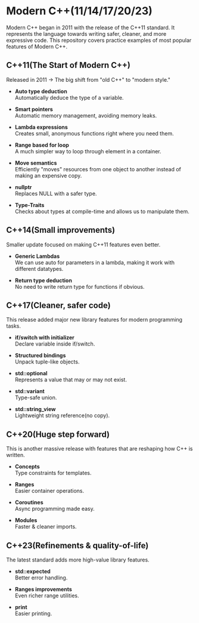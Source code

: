 
# Modern C++(11/14/17/20/23)

Modern C++ began in 2011 with the release of the C++11 standard. It represents the language towards writing safer, cleaner, and more expressive code. This repository covers practice examples of most popular features of Modern C++.

## C++11(The Start of Modern C++)

Released in 2011 -> The big shift from "old C++" to "modern style."<br>

* **Auto type deduction**<br>
    Automatically deduce the type of a variable.<br>

* **Smart pointers**<br>
    Automatic memory management, avoiding memory leaks.<br>

* **Lambda expressions**<br>
    Creates small, anonymous functions right where you need them.<br>

* **Range based for loop**<br>
    A much simpler way to loop through element in a container.<br>

* **Move semantics**<br>
    Efficiently "moves" resources from one object to another instead of making an expensive copy.<br>

* **nullptr**<br>
    Replaces NULL with a safer type.<br>

* **Type-Traits**<br>
    Checks about types at compile-time and allows us to manipulate them.

## C++14(Small improvements)

Smaller update focused on making C++11 features even better.<br>

* **Generic Lambdas**<br>
    We can use auto for parameters in a lambda, making it work with different datatypes.<br>

* **Return type deduction**<br>
    No need to write return type for functions if obvious.<br>

## C++17(Cleaner, safer code)

This release added major new library features for modern programming tasks.<br>

* **if/switch with initializer**<br>
    Declare variable inside if/switch.<br>

* **Structured bindings**<br>
    Unpack tuple-like objects.<br>

* **std::optional**<br>
    Represents a value that may or may not exist.<br>

* **std::variant**<br>
    Type-safe union.<br>

* **std::string_view**<br>
    Lightweight string reference(no copy).<br>

## C++20(Huge step forward)

This is another massive release with features that are reshaping how C++ is written.<br>

* **Concepts**<br>
    Type constraints for templates.<br>

* **Ranges**<br>
    Easier container operations.<br>

* **Coroutines**<br>
    Async programming made easy.<br>

* **Modules**<br>
    Faster & cleaner imports.<br>

## C++23(Refinements & quality-of-life)

The latest standard adds more high-value library features.<br>

* **std::expected**<br>
    Better error handling.<br>

* **Ranges improvements**<br>
    Even richer range utilities.<br>

* **print**<br>
    Easier printing.<br>